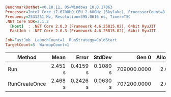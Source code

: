 ``` ini

BenchmarkDotNet=v0.10.11, OS=Windows 10.0.17063
Processor=Intel Core i7-6700HQ CPU 2.60GHz (Skylake), ProcessorCount=8
Frequency=2531251 Hz, Resolution=395.0616 ns, Timer=TSC
.NET Core SDK=2.1.2
  [Host]  : .NET Core 2.0.3 (Framework 4.6.25815.02), 64bit RyuJIT
  FastJob : .NET Core 2.0.3 (Framework 4.6.25815.02), 64bit RyuJIT

Job=FastJob  LaunchCount=1  RunStrategy=ColdStart  
TargetCount=5  WarmupCount=1  

```
|        Method |    Mean |    Error |   StdDev |       Gen 0 | Allocated |
|-------------- |--------:|---------:|---------:|------------:|----------:|
|           Run | 2.451 s | 0.4159 s | 0.1080 s | 709000.0000 |   2.08 GB |
| RunCreateOnce | 2.468 s | 0.2426 s | 0.0630 s | 707200.0000 |   2.08 GB |
